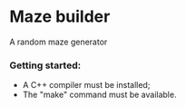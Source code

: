 # Maze builder

A random maze generator

### Getting started:

- A C++ compiler must be installed;
- The "make" command must be available.

